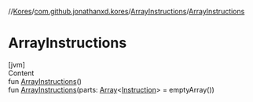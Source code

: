 //[Kores](../../index.md)/[com.github.jonathanxd.kores](../index.md)/[ArrayInstructions](index.md)/[ArrayInstructions](-array-instructions.md)



# ArrayInstructions  
[jvm]  
Content  
fun [ArrayInstructions](-array-instructions.md)()  
fun [ArrayInstructions](-array-instructions.md)(parts: [Array](https://kotlinlang.org/api/latest/jvm/stdlib/kotlin/-array/index.html)<[Instruction](../-instruction/index.md)> = emptyArray())  



